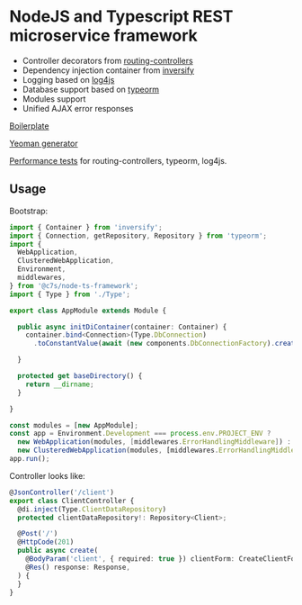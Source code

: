 # NodeJS and Typescript REST microservice framework

* Controller decorators from [routing-controllers](https://github.com/typestack/routing-controllers)
* Dependency injection container from [inversify](https://github.com/inversify/InversifyJS)
* Logging based on [log4js](https://github.com/log4js-node/log4js-node)
* Database support based on [typeorm](https://github.com/typeorm/typeorm)
* Modules support
* Unified AJAX error responses

[Boilerplate](https://github.com/c7s/node-ts-microservice-boilerplate)

[Yeoman generator](https://github.com/c7s/generator-node-ts-microservice)

[Performance tests](https://github.com/melfa/node-framework-load-test) for routing-controllers, typeorm, log4js.


## Usage

Bootstrap:
```typescript
import { Container } from 'inversify';
import { Connection, getRepository, Repository } from 'typeorm';
import {
  WebApplication,
  ClusteredWebApplication,
  Environment,
  middlewares,
} from '@c7s/node-ts-framework';
import { Type } from './Type';

export class AppModule extends Module {

  public async initDiContainer(container: Container) {
    container.bind<Connection>(Type.DbConnection)
      .toConstantValue(await (new components.DbConnectionFactory).create([this]));

  }

  protected get baseDirectory() {
    return __dirname;
  }

}

const modules = [new AppModule];
const app = Environment.Development === process.env.PROJECT_ENV ?
  new WebApplication(modules, [middlewares.ErrorHandlingMiddleware]) :
  new ClusteredWebApplication(modules, [middlewares.ErrorHandlingMiddleware]);
app.run();

```

Controller looks like:
```typescript
@JsonController('/client')
export class ClientController {
  @di.inject(Type.ClientDataRepository)
  protected clientDataRepository!: Repository<Client>;

  @Post('/')
  @HttpCode(201)
  public async create(
    @BodyParam('client', { required: true }) clientForm: CreateClientForm,
    @Res() response: Response,
  ) {
  }
}
```
